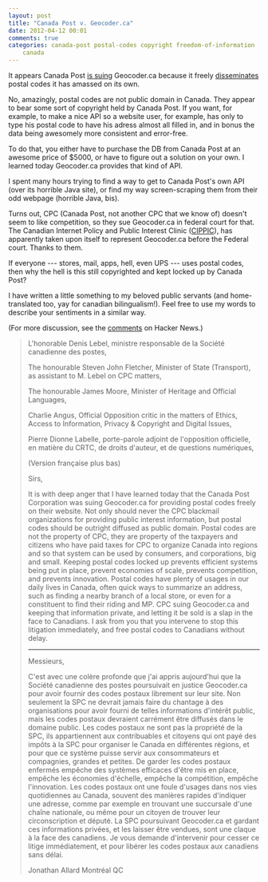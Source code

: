 ```yaml
---
layout: post
title: "Canada Post v. Geocoder.ca"
date: 2012-04-12 00:01
comments: true
categories: canada-post postal-codes copyright freedom-of-information
    canada
---
```


It appears Canada Post [is suing][1] Geocoder.ca because it 
freely [disseminates][2] postal codes it has amassed on its own. 

No, amazingly, postal codes are not public domain in Canada. They 
appear to bear some sort of copyright held by Canada Post. If you want,
for example, to make a nice API so a website user, for example, has
only to type his postal code to have his adress almost all filled in, 
and in bonus the data being awesomely more consistent and error-free.

To do that, you either have to purchase the DB from Canada Post at an
awesome price of $5000, or have to figure out a solution on your own.
I learned today Geocoder.ca provides that kind of API.

<!-- more -->
I spent many hours trying to find a way to get to Canada Post's own API
(over its horrible Java site), or find my way screen-scraping them from
their odd webpage (horrible Java, bis).

Turns out, CPC (Canada Post, not another CPC that we know of) doesn't seem 
to like competition, so they sue Geocoder.ca in federal court for that.
The Canadian Internet Policy and Public Interest Clinic ([CIPPIC][4]), 
has apparently taken upon itself to represent Geocoder.ca before the
Federal court. Thanks to them.

If everyone --- stores, mail, apps, hell, even UPS --- uses postal 
codes, then why the hell is this still copyrighted and kept locked up
by Canada Post?

I have written a little something to my beloved public servants (and 
home-translated too, yay for canadian bilingualism!). Feel free to use
my words to describe your sentiments in a similar way.

(For more discussion, see the [comments][3] on Hacker News.)

> L'honorable Denis Lebel, ministre responsable de la Société canadienne
> des postes,
> 
> The honourable Steven John Fletcher, Minister of State (Transport), as
> assistant to M. Lebel on CPC matters,
> 
> The honourable James Moore, Minister of Heritage and Official Languages,
> 
> Charlie Angus, Official Opposition critic in the matters of Ethics,
> Access to Information, Privacy & Copyright and Digital Issues,
> 
> Pierre Dionne Labelle, porte-parole adjoint de l'opposition officielle,
> en matière du CRTC, de droits d'auteur, et de questions numériques,
> 
> (Version française plus bas)
> 
> Sirs,
> 
> It is with deep anger that I have learned today that the Canada Post
> Corporation was suing Geocoder.ca for providing postal codes freely on
> their website. Not only should never the CPC blackmail organizations for
> providing public interest information, but postal codes should be
> outright diffused as public domain. Postal codes are not the property of
> CPC, they are property of the taxpayers and citizens who have paid taxes
> for CPC to organize Canada into regions and so that system can be used
> by consumers, and corporations, big and small. Keeping postal codes
> locked up prevents efficient systems being put in place, prevent
> economies of scale, prevents competition, and prevents innovation.
> Postal codes have plenty of usages in our daily lives in Canada, often
> quick ways to summarize an address, such as finding a nearby branch of a
> local store, or even for a constituent to find their riding and MP. CPC
> suing Geocoder.ca and keeping that information private, and letting it
> be sold is a slap in the face to Canadians. I ask from you that you
> intervene to stop this litigation immediately, and free postal codes to
> Canadians without delay.
> 
> * * *
> 
> Messieurs,
> 
> C'est avec une colère profonde que j'ai appris aujourd'hui que la
> Société canadienne des postes poursuivait en justice Geocoder.ca pour
> avoir fournir des codes postaux librement sur leur site. Non seulement
> la SPC ne devrait jamais faire du chantage à des organisations pour
> avoir fourni de telles informations d'intérêt public, mais les codes
> postaux devraient carrément être diffusés dans le domaine public. Les
> codes postaux ne sont pas la propriété de la SPC, ils appartiennent aux
> contribuables et citoyens qui ont payé des impôts à la SPC pour
> organiser le Canada en différentes régions, et pour que ce système
> puisse servir aux consommateurs et compagnies, grandes et petites. De
> garder les codes postaux enfermés empêche des systèmes efficaces d'être
> mis en place, empêche les économies d'échelle, empêche la compétition,
> empêche l'innovation. Les codes postaux ont une foule d'usages dans nos
> vies quotidiennes au Canada, souvent des manières rapides d'indiquer une
> adresse, comme par exemple en trouvant une succursale d'une chaîne
> nationale, ou même pour un citoyen de trouver leur circonscription et
> député. La SPC poursuivant Geocoder.ca et gardant ces informations
> privées, et les laisser être vendues, sont une claque à la face des
> canadiens. Je vous demande d'intervenir pour cesser ce litige
> immédiatement, et pour libérer les codes postaux aux canadiens sans
> délai.
> 
> 
> Jonathan Allard
> Montréal QC

[1]: http://geocoder.ca/?sued=1
[2]: http://geocoder.ca/?freedata=1
[3]: http://news.ycombinator.com/item?id=3830211
[4]: http://www.cippic.ca/en
